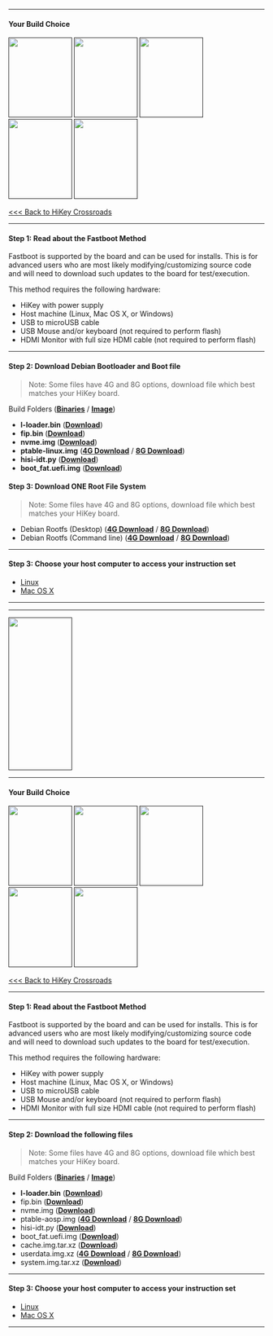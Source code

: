 ***
#### Your Build Choice

[<img src="http://i.imgur.com/jl4GG0d.png" data-canonical-src="http://i.imgur.com/jl4GG0d.png" width="125" height="157" />]()
[<img src="http://i.imgur.com/yRQKDI6.png" data-canonical-src="http://i.imgur.com/yRQKDI6.png" width="125" height="157" />]()
[<img src="http://i.imgur.com/OQGR5yY.png" data-canonical-src="http://i.imgur.com/OQGR5yY.png" width="125" height="157" />]()
[<img src="http://i.imgur.com/yRQKDI6.png" data-canonical-src="http://i.imgur.com/yRQKDI6.png" width="125" height="157" />]()
[<img src="http://i.imgur.com/tXXN5bZ.png" data-canonical-src="http://i.imgur.com/tXXN5bZ.png" width="125" height="157" />]()

[<<< Back to HiKey Crossroads](https://github.com/96boards/documentation/wiki/HiKey-Crossroads)

***

#### Step 1: Read about the Fastboot Method

Fastboot is supported by the board and can be used for installs.  This is for advanced users who are most likely modifying/customizing source code and will need to download such updates to the board for test/execution. 

This method requires the following hardware:
- HiKey with power supply
- Host machine (Linux, Mac OS X, or Windows)
- USB to microUSB cable
- USB Mouse and/or keyboard (not required to perform flash)
- HDMI Monitor with full size HDMI cable (not required to perform flash)

***

#### Step 2: Download Debian Bootloader and Boot file

> Note: Some files have 4G and 8G options, download file which best matches your HiKey board.

Build Folders (<a href="http://builds.96boards.org/releases/hikey/linaro/binaries/latest/" target="_blank">**Binaries**</a> / <a href="http://builds.96boards.org/releases/hikey/linaro/debian/latest/" target="_blank">**Image**</a>)

- **l-loader.bin** ([**Download**](http://builds.96boards.org/releases/hikey/linaro/binaries/latest/l-loader.bin))
- **fip.bin** ([**Download**](http://builds.96boards.org/releases/hikey/linaro/binaries/latest/fip.bin))
- **nvme.img** ([**Download**](http://builds.96boards.org/releases/hikey/linaro/binaries/latest/nvme.img))
- **ptable-linux.img** ([**4G Download**](http://builds.96boards.org/releases/hikey/linaro/debian/latest/ptable-linux-4g.img) / [**8G Download**](http://builds.96boards.org/releases/hikey/linaro/debian/latest/ptable-linux-8g.img))
- **hisi-idt.py** ([**Download**](http://builds.96boards.org/releases/hikey/linaro/binaries/latest/hisi-idt.py))
- **boot_fat.uefi.img** ([**Download**](http://builds.96boards.org/releases/hikey/linaro/debian/latest/boot-fat.uefi.img.gz))

#### Step 3: Download ONE Root File System

> Note: Some files have 4G and 8G options, download file which best matches your HiKey board.

- Debian Rootfs (Desktop) (<a href="http://builds.96boards.org/releases/hikey/linaro/debian/latest/hikey-jessie_alip_20151130-387-4g.emmc.img.gz" target="_blank">**4G Download**</a> / <a href="http://builds.96boards.org/releases/hikey/linaro/debian/latest/hikey-jessie_alip_20151130-387-8g.emmc.img.gz" target="_blank">**8G Download**</a>)
- Debian Rootfs (Command line) (<a href="http://builds.96boards.org/releases/hikey/linaro/debian/latest/hikey-jessie_developer_20151130-387-4g.emmc.img.gz" target="_blank">**4G Download**</a> / <a href="http://builds.96boards.org/releases/hikey/linaro/debian/latest/hikey-jessie_developer_20151130-387-8g.emmc.img.gz" target="_blank">**8G Download**</a>)

***

#### Step 3: Choose your host computer to access your instruction set

- [Linux]()
- [Mac OS X]()

***

***

[<img src="http://i.imgur.com/znkTVHx.png" data-canonical-src="http://i.imgur.com/znkTVHx.png" width="125" height="300" />]()

***

#### Your Build Choice

[<img src="http://i.imgur.com/jl4GG0d.png" data-canonical-src="http://i.imgur.com/jl4GG0d.png" width="125" height="157" />]()
[<img src="http://i.imgur.com/yRQKDI6.png" data-canonical-src="http://i.imgur.com/yRQKDI6.png" width="125" height="157" />]()
[<img src="http://i.imgur.com/7wy1996.png" data-canonical-src="http://i.imgur.com/7wy1996.png" width="125" height="157" />]()
[<img src="http://i.imgur.com/yRQKDI6.png" data-canonical-src="http://i.imgur.com/yRQKDI6.png" width="125" height="157" />]()
[<img src="http://i.imgur.com/tXXN5bZ.png" data-canonical-src="http://i.imgur.com/tXXN5bZ.png" width="125" height="157" />]()

[<<< Back to HiKey Crossroads](https://github.com/96boards/documentation/wiki/HiKey-Crossroads)

***

#### Step 1: Read about the Fastboot Method

Fastboot is supported by the board and can be used for installs.  This is for advanced users who are most likely modifying/customizing source code and will need to download such updates to the board for test/execution. 

This method requires the following hardware:
- HiKey with power supply
- Host machine (Linux, Mac OS X, or Windows)
- USB to microUSB cable
- USB Mouse and/or keyboard (not required to perform flash)
- HDMI Monitor with full size HDMI cable (not required to perform flash)

***

#### Step 2: Download the following files

> Note: Some files have 4G and 8G options, download file which best matches your HiKey board.

Build Folders (<a href="http://builds.96boards.org/releases/hikey/linaro/binaries/latest/" target="_blank">**Binaries**</a> / <a href="http://builds.96boards.org/releases/hikey/linaro/aosp/latest/" target="_blank">**Image**</a>)

- **l-loader.bin** ([**Download**](http://builds.96boards.org/releases/hikey/linaro/binaries/latest/l-loader.bin))
- fip.bin ([**Download**](http://builds.96boards.org/releases/hikey/linaro/binaries/latest/fip.bin))
- nvme.img ([**Download**](http://builds.96boards.org/releases/hikey/linaro/binaries/latest/nvme.img))
- ptable-aosp.img ([**4G Download**](http://builds.96boards.org/releases/hikey/linaro/binaries/latest/ptable-aosp-4g.img) / [**8G Download**](http://builds.96boards.org/releases/hikey/linaro/binaries/latest/ptable-aosp-8g.img))
- hisi-idt.py ([**Download**](http://builds.96boards.org/releases/hikey/linaro/binaries/latest/hisi-idt.py))
- boot_fat.uefi.img ([**Download**](http://builds.96boards.org/releases/hikey/linaro/aosp/latest/boot_fat.uefi.img.tar.xz))
- cache.img.tar.xz ([**Download**](http://builds.96boards.org/releases/hikey/linaro/aosp/latest/cache.img.tar.xz))
- userdata.img.xz ([**4G Download**](http://builds.96boards.org/releases/hikey/linaro/aosp/latest/userdata-4gb.img.tar.xz) / [**8G Download**](http://builds.96boards.org/releases/hikey/linaro/aosp/latest/userdata-8gb.img.tar.xz))
- system.img.tar.xz (<a href="http://builds.96boards.org/releases/hikey/linaro/aosp/latest/system.img.tar.xz" target="_blank">**Download**</a>)

***

#### Step 3: Choose your host computer to access your instruction set

- [Linux]()
- [Mac OS X]()

***